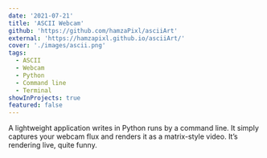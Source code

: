 ```yaml
---
date: '2021-07-21'
title: 'ASCII Webcam'
github: 'https://github.com/hamzaPixl/asciiArt'
external: 'https://hamzapixl.github.io/asciiArt/'
cover: './images/ascii.png'
tags:
  - ASCII
  - Webcam
  - Python
  - Command line
  - Terminal
showInProjects: true
featured: false
---
```


A lightweight application writes in Python runs by a command line.
It simply captures your webcam flux and renders it as a matrix-style video.
It’s rendering live, quite funny.
